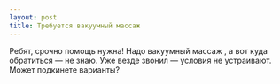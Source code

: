 ```yaml
---
layout: post 
title: Требуется вакуумный массаж  
--- 
```

Ребят, срочно помощь нужна! Надо вакуумный массаж , а вот куда обратиться — не знаю. Уже везде звонил — условия не устраивают. Может подкинете варианты?